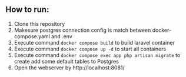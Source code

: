 ## How to run:
1. Clone this repository
2. Makesure postgres connection config is match between docker-compose.yaml and .env
3. Execute command `docker compose build` to build laravel container
4. Execute command `docker compose up -d` to start all containers
5. Execute command `docker compose exec app php artisan migrate` to create add some default tables to Postgres
6. Open the webserver by http://localhost:8081/